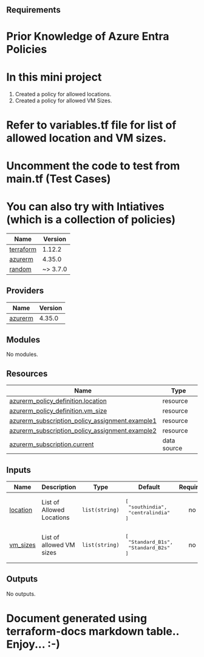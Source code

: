 ## Requirements
<H1> Prior Knowledge of Azure Entra Policies </H1>

# In this mini project
1) Created a policy for allowed locations.
2) Created a policy for allowed VM Sizes.

# Refer to variables.tf file for list of allowed location and VM sizes. 

# Uncomment the code to test from main.tf (Test Cases)

# You can also try with Intiatives (which is a collection of policies)

| Name | Version |
|------|---------|
| <a name="requirement_terraform"></a> [terraform](#requirement\_terraform) | 1.12.2 |
| <a name="requirement_azurerm"></a> [azurerm](#requirement\_azurerm) | 4.35.0 |
| <a name="requirement_random"></a> [random](#requirement\_random) | ~> 3.7.0 |

## Providers

| Name | Version |
|------|---------|
| <a name="provider_azurerm"></a> [azurerm](#provider\_azurerm) | 4.35.0 |

## Modules

No modules.

## Resources

| Name | Type |
|------|------|
| [azurerm_policy_definition.location](https://registry.terraform.io/providers/hashicorp/azurerm/4.35.0/docs/resources/policy_definition) | resource |
| [azurerm_policy_definition.vm_size](https://registry.terraform.io/providers/hashicorp/azurerm/4.35.0/docs/resources/policy_definition) | resource |
| [azurerm_subscription_policy_assignment.example1](https://registry.terraform.io/providers/hashicorp/azurerm/4.35.0/docs/resources/subscription_policy_assignment) | resource |
| [azurerm_subscription_policy_assignment.example2](https://registry.terraform.io/providers/hashicorp/azurerm/4.35.0/docs/resources/subscription_policy_assignment) | resource |
| [azurerm_subscription.current](https://registry.terraform.io/providers/hashicorp/azurerm/4.35.0/docs/data-sources/subscription) | data source |

## Inputs

| Name | Description | Type | Default | Required |
|------|-------------|------|---------|:--------:|
| <a name="input_location"></a> [location](#input\_location) | List of Allowed Locations | `list(string)` | <pre>[<br/>  "southindia",<br/>  "centralindia"<br/>]</pre> | no |
| <a name="input_vm_sizes"></a> [vm\_sizes](#input\_vm\_sizes) | List of allowed VM sizes | `list(string)` | <pre>[<br/>  "Standard_B1s",<br/>  "Standard_B2s"<br/>]</pre> | no |

## Outputs

No outputs.

# Document generated using terraform-docs markdown table.. Enjoy... :-)